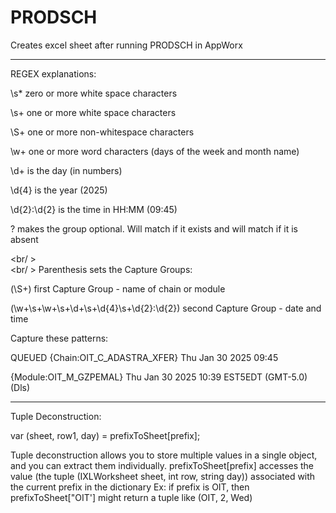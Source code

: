 # PRODSCH
Creates excel sheet after running PRODSCH in AppWorx

------------------------------------------------------

REGEX explanations:

 \s* zero or more white space characters
 
 \s+ one or more white space characters
 
 \S+ one or more non-whitespace characters
 
 \w+ one or more word characters (days of the week and month name)
 
 \d+ is the day (in numbers)
 
 \d{4} is the year (2025)
 
 \d{2}:\d{2} is the time in HH:MM (09:45)
 
 ? makes the group optional. Will match if it exists and will match if it is absent

<br/ >
<br />
<br/ >
Parenthesis sets the Capture Groups:

(\S+) first Capture Group - name of chain or module

(\w+\s+\w+\s+\d+\s+\d{4}\s+\d{2}:\d{2}) second Capture Group - date and time


Capture these patterns:

 QUEUED       {Chain:OIT_C_ADASTRA_XFER} Thu Jan 30 2025 09:45 
 
 {Module:OIT_M_GZPEMAL} Thu Jan 30 2025 10:39 EST5EDT (GMT-5.0) (Dls)

---------------------------------------------------------------------------------------

Tuple Deconstruction:

 var (sheet, row1, day) = prefixToSheet[prefix]; 
 
 Tuple deconstruction allows you to store multiple values in a single object, and you can extract them individually.
 prefixToSheet[prefix] accesses the value (the tuple (IXLWorksheet sheet, int row, string day)) associated with the current prefix in the dictionary
 Ex: if prefix is OIT, then prefixToSheet["OIT'] might return a tuple like (OIT, 2, Wed)
